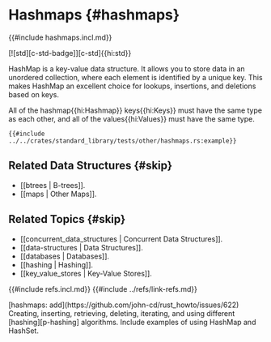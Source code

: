 # Hashmaps {#hashmaps}

{{#include hashmaps.incl.md}}

[![std][c-std-badge]][c-std]{{hi:std}}

HashMap is a key-value data structure. It allows you to store data in an unordered collection, where each element is identified by a unique key. This makes HashMap an excellent choice for lookups, insertions, and deletions based on keys.

All of the hashmap{{hi:Hashmap}} keys{{hi:Keys}} must have the same type as each other, and all of the values{{hi:Values}} must have the same type.

```rust,editable
{{#include ../../crates/standard_library/tests/other/hashmaps.rs:example}}
```

## Related Data Structures {#skip}

- [[btrees | B-trees]].
- [[maps | Other Maps]].

## Related Topics {#skip}

- [[concurrent_data_structures | Concurrent Data Structures]].
- [[data-structures | Data Structures]].
- [[databases | Databases]].
- [[hashing | Hashing]].
- [[key_value_stores | Key-Value Stores]].

{{#include refs.incl.md}}
{{#include ../refs/link-refs.md}}

<div class="hidden">
[hashmaps: add](https://github.com/john-cd/rust_howto/issues/622)
Creating, inserting, retrieving, deleting, iterating, and using different [hashing][p-hashing] algorithms. Include examples of using HashMap and HashSet.
</div>

